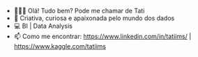  - 🙋🏾‍♀️ Olá! Tudo bem? Pode me chamar de Tati
 - 🎲 Criativa, curiosa e apaixonada pelo mundo dos dados 
 - 💻 BI | Data Analysis
 - 📫 Como me encontrar: https://www.linkedin.com/in/tatiims/ |
 https://www.kaggle.com/tatiims

<!---
tatiims/tatiims is a ✨ special ✨ repository because its `README.md` (this file) appears on your GitHub profile.
You can click the Preview link to take a look at your changes.
--->
